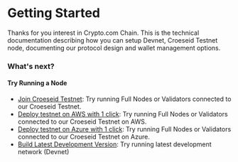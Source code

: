 # Getting Started

Thanks for you interest in Crypto.com Chain. This is the technical documentation describing how you can setup Devnet, Croeseid Testnet node, documenting our protocol design and wallet management options.

### What's next?

#### Try Running a Node

- [Join Croeseid Testnet](./croeseid-testnet.md): Try running Full Nodes or Validators connected to our Croeseid Testnet.
- [Deploy testnet on AWS with 1 click](./testnet-aws-1click.md): Try running Full Nodes or Validators connected to our Croeseid Testnet on AWS.
- [Deploy testnet on Azure with 1 click](./testnet-azure-1click.md): Try running Full Nodes or Validators connected to our Croeseid Testnet on Azure.
- [Build Latest Development Version](./local-devnet.md): Try running latest development network (Devnet)



